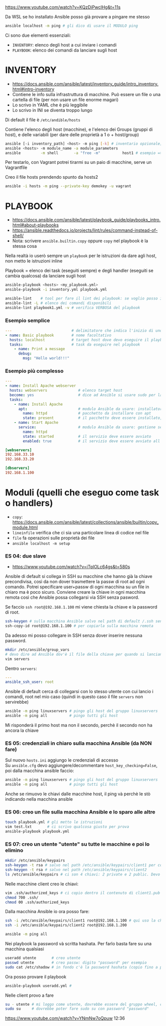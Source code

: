 https://www.youtube.com/watch?v=KQzDiPwclHg&t=11s

Da WSL se ho installato Ansible posso già provare a pingare me stesso
```bash
ansible localhost -m ping # gli dico di usare il MODULO ping
```
Ci sono due elementi essenziali:
- `INVENTORY`: elenco degli host a cui inviare i comandi
- `PLAYBOOK`:  elenco dei comandi da lanciare sugli host


# INVENTORY
- https://docs.ansible.com/ansible/latest/inventory_guide/intro_inventory.html#intro-inventory
- Contiene le info sulla infrastruttura di macchine. Può essere un file o una cartella di file (per non usare un file enorme magari)
- Lo scrivo in YAML che è più leggibile
- Lo scrivo in INI se diventa troppo lungo

Di default il file è `/etc/andible/hosts`

Contiene l'elenco degli host (macchine), e l'elenco dei Groups (gruppi di host), e delle variabili (per dare delle proprietà a 1 o + host/group)

```bash
ansible [-i inventory_path] <host> -m ping [-k] # inventario opzionale; -k mi chiede la passw SSH
ansible <hosts> -m module_name -a module_parameters
ansible         -m shell       -a "free -m"          host1 # esempio => magari mi abituo a mettere 
```
Per testarlo, con Vagrant potrei tirarmi su un paio di macchine, serve un Vagrantfile

Creo il file hosts prendendo spunto da hosts2
```bash
ansible -i hosts -m ping --private-key demokey -u vagrant
```

# PLAYBOOK
- https://docs.ansible.com/ansible/latest/playbook_guide/playbooks_intro.html#about-playbooks
- https://ansible.readthedocs.io/projects/lint/rules/command-instead-of-shell/
- Nota: scrivere `ansible.builtin.copy` oppure `copy` nel playbook è la stessa cosa

Nella realtà io userò sempre un `playbook` per le istruzioni da dare agli host, non metto le istruzioni inline

Playbook = elenco dei task (eseguiti sempre) e degli handler (eseguiti se cambia qualcosa) da lanciare sugli host
```bash
ansible-playbook <hosts> <my_playbook.yml>
ansible-playbook -i inventory.yml playbook.yml

ansible-lint    # tool per fare il lint dei playbook: se voglio posso installarlo
ansible-lint -L # elenco dei comandi disponibili
ansible-lint playbook1.yml -v # verifica VERBOSA del playbook
```

### Esempio semplice
```yaml
---                           # delimitatore che indica l'inizio di uno YAML
- name: Basic playbook        # nome facoltativo
  hosts: localhost            # target host dove devo eseguire il playbook
  tasks:                      # task da eseguire nel playbook
    - name: Print a message
      debug:
        msg: "Hello world!!!"
```

### Esempio più complesso
```yaml
---                           
- name: Install Apache webserver        
  hosts: webservers              # elenco target host
  become: yes                    # dice ad Ansible si usare sudo per lanciare i comandi
  tasks:                      
    - name: Install Apache
      apt:                       # modulo Ansible da usare: installatore di pkg
        name: httpd              # pacchetto da installare con apt
        state: present           # il pacchetto deve essere installato, se non è già presente
    - name: Start Apache
      service:                   # modulo Ansible da usare: gestione servizi sugli host target
        name: httpd
        state: started           # il servizio deve essere avviato
        enabled: true            # il servizio deve essere avviato all'avvio della macchina
```
```ini
[webservers]
192.168.33.10
192.168.33.20

[dbservers]
192.168.1.100
```



# Moduli (quelli che eseguo come task o handlers)
- `copy`: https://docs.ansible.com/ansible/latest/collections/ansible/builtin/copy_module.html
- `lineinfile` verifica che ci sia una particolare linea di codice nel file
- `file` fa operazioni sulle proprietà dei file
- `ansible localhost -m setup`


### ES 04: due slave
- https://www.youtube.com/watch?v=iTplOLc64gs&t=580s

Ansible di default si collega in SSH su macchine che hanno già la chiave precondivisa, così da non dover trasmettere la passw di root ad ogni comando. 
Potrei specificare user+passw di ogni macchina su un file in chiaro ma è poco sicuro. Conviene creare la chiave in ogni macchina remota così che Ansible possa collegarsi via SSH senza pasword. 

Se faccio `ssh root@192.168.1.100` mi viene chiesta la chiave e la password di root.
```bash
ssh-keygen # sulla macchina Ansible salvo nel path di default /.ssh senza passphrase
ssh-copy-id root@192.168.1.100 # per copiarla sulla macchina remota
```
Da adesso mi posso collegare in SSH senza dover inserire nessuna password.
```bash
mkdir /etc/ansible/group_vars
# devo dire ad Ansible dov'è il file della chiave per quando si lanciano dei comandi alla macchina remota
vim servers
```

Dentro `servers`: 
```yaml
---
ansible_ssh_user: root
```
Ansible di default cerca di collegarsi con lo stesso utente con cui lancio i comandi, root nel mio caso (quindi in questo caso il file `servers` non servirebbe)
```bash
ansible -m ping linuxservers # pingo gli host del gruppo linuxservers
ansible -m ping all          # pingo tutti gli host
```
Mi risponderà il primo host ma non il secondo, perchè il secondo non ha ancora la chiave


### ES 05: credenziali in chiaro sulla macchina Ansible (da NON fare)
Sul nuovo `hosts.ini` aggiungo le credenziali di accesso  
Su `ansible.cfg` devo aggiungere/decommentare `host_key_checking=False`, poi dalla macchina ansible faccio:
```bash
ansible -m ping linuxservers # pingo gli host del gruppo linuxservers
ansible -m ping all          # pingo tutti gli host
```
Anche se rimuovo le chiavi dalle macchine host, il ping và perchè le stò indicando nella macchina ansible


### ES 06: creo un file sulla macchina Ansible e lo sparo alle altre
```bash
touch playbook.yml # gli metto le istruzioni
vim test.txt       # ci scrivo qualcosa giusto per prova
ansible-playbook playbook.yml
```


### ES 07: creo un utente "utente" su tutte le macchine e poi lo elimino
```bash
mkdir /etc/ansible/keypairs
ssh-keygen -t rsa # salvo nel path /etc/ansible/keypairs/client1 per comodità
ssh-keygen -t rsa # salvo nel path /etc/ansible/keypairs/client2 
ls /etc/ansible/keypairs # ci son 4 chiavi: 2 private e 2 public. Devo spedire le public alle macchine
```

Nelle macchine client creo le chiavi:
```bash
vim .ssh/authorized_keys # ci copio dentro il contenuto di client1.pub
chmod 700 .ssh/
chmod 00 .ssh/authorized_keys
```

Dalla macchina Ansible io ora posso fare:
```bash
ssh -i /etc/ansible/keypairs/client1 root@192.168.1.100 # qui uso la chiave privata
ssh -i /etc/ansible/keypairs/client2 root@192.168.1.200 

ansible -m ping all
```

Nei playbook la password và scritta hashata. Per farlo basta fare su una macchina qualsiasi
```bash
useradd utente       # creo utente
passwd utente        # creo passw: digito "password" per esempio
sudo cat /etc/shadow # in fondo c'è la password hashata (copio fino a prima dei due punti :)
```
Ora posso provare il playbook
```bash
ansible-playbook useradd.yml # 
```
Nelle client provo a fare
```bash
su - utente # mi loggo come utente, dovrebbe essere del gruppo wheel, che fa parte di root
sudo su     # dovrebbe poter fare sudo su con password "password"
```

https://www.youtube.com/watch?v=YNmNw7oQpuw 12:36